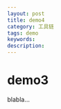 ```yaml
---
layout: post
title: demo4
category: 工具链
tags: demo
keywords: 
description: 
---
```


# demo3

blabla...



